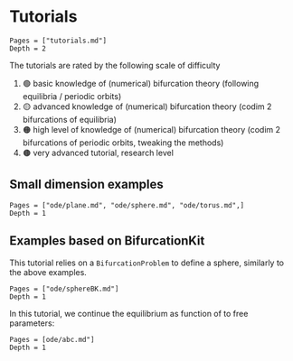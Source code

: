 # Tutorials

```@contents
Pages = ["tutorials.md"]
Depth = 2
```

The tutorials are rated by the following scale of difficulty

1. 🟢 basic knowledge of (numerical) bifurcation theory (following equilibria / periodic orbits)
2. 🟡 advanced knowledge of (numerical) bifurcation theory (codim 2 bifurcations of equilibria)
2. 🟠 high level of knowledge of (numerical) bifurcation theory (codim 2 bifurcations of periodic orbits, tweaking the methods)
2. 🟤 very advanced tutorial, research level

## Small dimension examples

```@contents
Pages = ["ode/plane.md", "ode/sphere.md", "ode/torus.md",]
Depth = 1
```

## Examples based on BifurcationKit

This tutorial relies on a `BifurcationProblem` to define a sphere, similarly to the above examples.

```@contents
Pages = ["ode/sphereBK.md"]
Depth = 1
```

In this tutorial, we continue the equilibrium as function of to free parameters:

```@contents
Pages = [ode/abc.md"]
Depth = 1
```